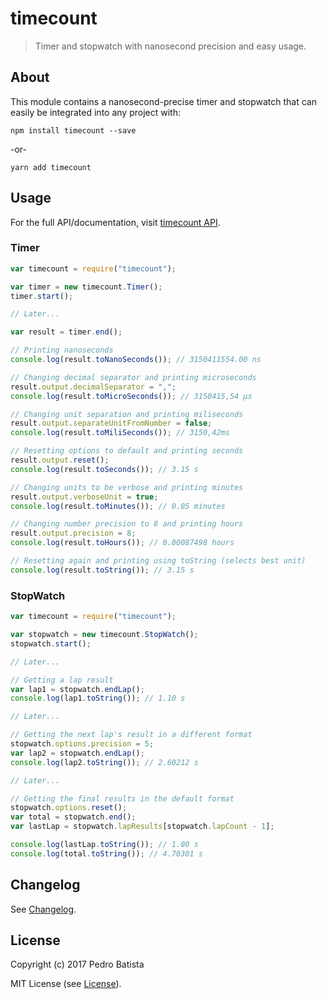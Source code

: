 # timecount

> Timer and stopwatch with nanosecond precision and easy usage.

## About

This module contains a nanosecond-precise timer and stopwatch that can easily be integrated into any project with:

`npm install timecount --save`

-or-

`yarn add timecount`

## Usage

For the full API/documentation, visit [timecount API](https://pjbatista.github.io/timecount/).

### Timer

```javascript
var timecount = require("timecount");

var timer = new timecount.Timer();
timer.start();

// Later...

var result = timer.end();

// Printing nanoseconds
console.log(result.toNanoSeconds()); // 3150411554.00 ns

// Changing decimal separator and printing microseconds
result.output.decimalSeparator = ",";
console.log(result.toMicroSeconds()); // 3150415,54 μs

// Changing unit separation and printing miliseconds
result.output.separateUnitFromNumber = false;
console.log(result.toMiliSeconds()); // 3150,42ms

// Resetting options to default and printing seconds
result.output.reset();
console.log(result.toSeconds()); // 3.15 s

// Changing units to be verbose and printing minutes
result.output.verboseUnit = true;
console.log(result.toMinutes()); // 0.05 minutes

// Changing number precision to 8 and printing hours
result.output.precision = 8;
console.log(result.toHours()); // 0.00087498 hours

// Resetting again and printing using toString (selects best unit)
console.log(result.toString()); // 3.15 s
```

### StopWatch

```javascript
var timecount = require("timecount");

var stopwatch = new timecount.StopWatch();
stopwatch.start();

// Later...

// Getting a lap result
var lap1 = stopwatch.endLap();
console.log(lap1.toString()); // 1.10 s

// Later...

// Getting the next lap's result in a different format
stopwatch.options.precision = 5;
var lap2 = stopwatch.endLap();
console.log(lap2.toString()); // 2.60212 s

// Later...

// Getting the final results in the default format
stopwatch.options.reset();
var total = stopwatch.end();
var lastLap = stopwatch.lapResults[stopwatch.lapCount - 1];

console.log(lastLap.toString()); // 1.00 s
console.log(total.toString()); // 4.70301 s
```
## Changelog

See [Changelog](https://github.com/pjbatista/timecount/blob/master/CHANGES.md).

## License

Copyright (c) 2017 Pedro Batista

MIT License (see [License](https://github.com/pjbatista/timecount/blob/master/LICENSE)).
